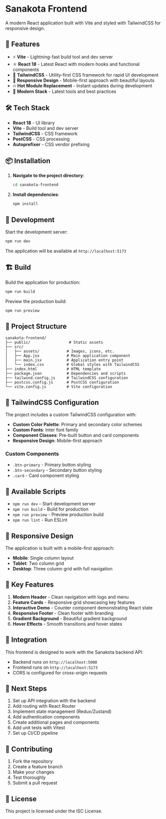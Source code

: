# Sanakota Frontend

A modern React application built with Vite and styled with TailwindCSS for responsive design.

## 🚀 Features

- ⚡ **Vite** - Lightning-fast build tool and dev server
- ⚛️ **React 18** - Latest React with modern hooks and functional components
- 🎨 **TailwindCSS** - Utility-first CSS framework for rapid UI development
- 📱 **Responsive Design** - Mobile-first approach with beautiful layouts
- 🔥 **Hot Module Replacement** - Instant updates during development
- 🎯 **Modern Stack** - Latest tools and best practices

## 🛠️ Tech Stack

- **React 18** - UI library
- **Vite** - Build tool and dev server
- **TailwindCSS** - CSS framework
- **PostCSS** - CSS processing
- **Autoprefixer** - CSS vendor prefixing

## 📦 Installation

1. **Navigate to the project directory**:
   ```bash
   cd sanakota-frontend
   ```

2. **Install dependencies**:
   ```bash
   npm install
   ```

## 🚀 Development

Start the development server:

```bash
npm run dev
```

The application will be available at `http://localhost:5173`

## 🏗️ Build

Build the application for production:

```bash
npm run build
```

Preview the production build:

```bash
npm run preview
```

## 📁 Project Structure

```
sanakota-frontend/
├── public/                 # Static assets
├── src/
│   ├── assets/            # Images, icons, etc.
│   ├── App.jsx            # Main application component
│   ├── main.jsx           # Application entry point
│   └── index.css          # Global styles with TailwindCSS
├── index.html             # HTML template
├── package.json           # Dependencies and scripts
├── tailwind.config.js     # TailwindCSS configuration
├── postcss.config.js      # PostCSS configuration
└── vite.config.js         # Vite configuration
```

## 🎨 TailwindCSS Configuration

The project includes a custom TailwindCSS configuration with:

- **Custom Color Palette**: Primary and secondary color schemes
- **Custom Fonts**: Inter font family
- **Component Classes**: Pre-built button and card components
- **Responsive Design**: Mobile-first approach

### Custom Components

- `.btn-primary` - Primary button styling
- `.btn-secondary` - Secondary button styling
- `.card` - Card component styling

## 🔧 Available Scripts

- `npm run dev` - Start development server
- `npm run build` - Build for production
- `npm run preview` - Preview production build
- `npm run lint` - Run ESLint

## 📱 Responsive Design

The application is built with a mobile-first approach:

- **Mobile**: Single column layout
- **Tablet**: Two column grid
- **Desktop**: Three column grid with full navigation

## 🎯 Key Features

1. **Modern Header** - Clean navigation with logo and menu
2. **Feature Cards** - Responsive grid showcasing key features
3. **Interactive Demo** - Counter component demonstrating React state
4. **Responsive Footer** - Clean footer with branding
5. **Gradient Background** - Beautiful gradient background
6. **Hover Effects** - Smooth transitions and hover states

## 🔗 Integration

This frontend is designed to work with the Sanakota backend API:

- Backend runs on `http://localhost:5000`
- Frontend runs on `http://localhost:5173`
- CORS is configured for cross-origin requests

## 📝 Next Steps

1. Set up API integration with the backend
2. Add routing with React Router
3. Implement state management (Redux/Zustand)
4. Add authentication components
5. Create additional pages and components
6. Add unit tests with Vitest
7. Set up CI/CD pipeline

## 🤝 Contributing

1. Fork the repository
2. Create a feature branch
3. Make your changes
4. Test thoroughly
5. Submit a pull request

## 📄 License

This project is licensed under the ISC License.